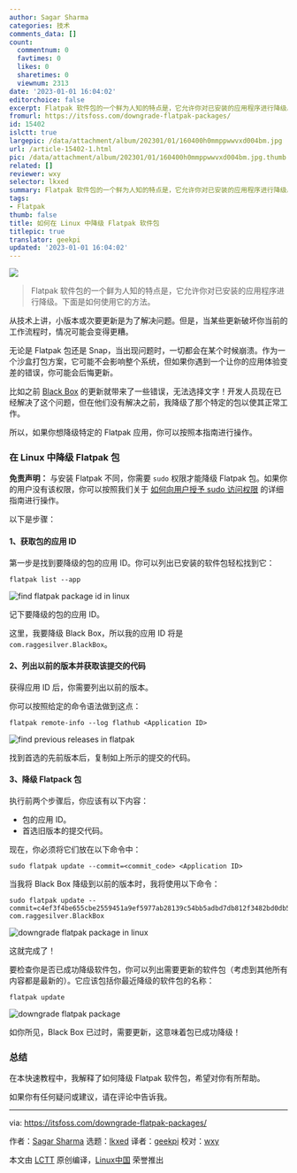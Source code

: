 ```yaml
---
author: Sagar Sharma
categories: 技术
comments_data: []
count:
  commentnum: 0
  favtimes: 0
  likes: 0
  sharetimes: 0
  viewnum: 2313
date: '2023-01-01 16:04:02'
editorchoice: false
excerpt: Flatpak 软件包的一个鲜为人知的特点是，它允许你对已安装的应用程序进行降级。下面是如何使用它的方法。
fromurl: https://itsfoss.com/downgrade-flatpak-packages/
id: 15402
islctt: true
largepic: /data/attachment/album/202301/01/160400h0mmppwwvxd004bm.jpg
url: /article-15402-1.html
pic: /data/attachment/album/202301/01/160400h0mmppwwvxd004bm.jpg.thumb.jpg
related: []
reviewer: wxy
selector: lkxed
summary: Flatpak 软件包的一个鲜为人知的特点是，它允许你对已安装的应用程序进行降级。下面是如何使用它的方法。
tags:
- Flatpak
thumb: false
title: 如何在 Linux 中降级 Flatpak 软件包
titlepic: true
translator: geekpi
updated: '2023-01-01 16:04:02'
---
```


![](/data/attachment/album/202301/01/160400h0mmppwwvxd004bm.jpg)



> 
> Flatpak 软件包的一个鲜为人知的特点是，它允许你对已安装的应用程序进行降级。下面是如何使用它的方法。
> 
> 
> 


从技术上讲，小版本或次要更新是为了解决问题。但是，当某些更新破坏你当前的工作流程时，情况可能会变得更糟。


无论是 Flatpak 包还是 Snap，当出现问题时，一切都会在某个时候崩溃。作为一个沙盒打包方案，它可能不会影响整个系统，但如果你遇到一个让你的应用体验变差的错误，你可能会后悔更新。


比如之前 [Black Box](https://itsfoss.com/blackbox-terminal/) 的更新就带来了一些错误，无法选择文字！开发人员现在已经解决了这个问题，但在他们没有解决之前，我降级了那个特定的包以使其正常工作。


所以，如果你想降级特定的 Flatpak 应用，你可以按照本指南进行操作。


### 在 Linux 中降级 Flatpak 包


**免责声明：** 与安装 Flatpak 不同，你需要 `sudo` 权限才能降级 Flatpak 包。如果你的用户没有该权限，你可以按照我们关于 [如何向用户授予 sudo 访问权限](https://itsfoss.com/add-sudo-user-ubuntu/) 的详细指南进行操作。


以下是步骤：


#### 1、获取包的应用 ID


第一步是找到要降级的包的应用 ID。你可以列出已安装的软件包轻松找到它：



```
flatpak list --app

```

![find flatpak package id in linux](/data/attachment/album/202301/01/160402zbws11busddlhpuz.png)


记下要降级的包的应用 ID。


这里，我要降级 Black Box，所以我的应用 ID 将是 `com.raggesilver.BlackBox`。


#### 2、列出以前的版本并获取该提交的代码


获得应用 ID 后，你需要列出以前的版本。


你可以按照给定的命令语法做到这点：



```
flatpak remote-info --log flathub <Application ID>

```

![find previous releases in flatpak](/data/attachment/album/202301/01/160403so7tjrjrfowr772k.png)


找到首选的先前版本后，复制如上所示的提交的代码。


#### 3、降级 Flatpack 包


执行前两个步骤后，你应该有以下内容：


* 包的应用 ID。
* 首选旧版本的提交代码。


现在，你必须将它们放在以下命令中：



```
sudo flatpak update --commit=<commit_code> <Application ID>

```

当我将 Black Box 降级到以前的版本时，我将使用以下命令：



```
sudo flatpak update --commit=c4ef3f4be655cbe2559451a9ef5977ab28139c54bb5adbd7db812f3482bd0db5 com.raggesilver.BlackBox

```

![downgrade flatpak package in linux](/data/attachment/album/202301/01/160404rbd2ed8z8vh8vge4.png)


这就完成了！


要检查你是否已成功降级软件包，你可以列出需要更新的软件包（考虑到其他所有内容都是最新的）。它应该包括你最近降级的软件包的名称：



```
flatpak update

```

![downgrade flatpak package](/data/attachment/album/202301/01/160404h347dhcjf264ffed.png)


如你所见，Black Box 已过时，需要更新，这意味着包已成功降级！


### 总结


在本快速教程中，我解释了如何降级 Flatpak 软件包，希望对你有所帮助。


如果你有任何疑问或建议，请在评论中告诉我。




---


via: <https://itsfoss.com/downgrade-flatpak-packages/>


作者：[Sagar Sharma](https://itsfoss.com/author/sagar/) 选题：[lkxed](https://github.com/lkxed) 译者：[geekpi](https://github.com/geekpi) 校对：[wxy](https://github.com/wxy)


本文由 [LCTT](https://github.com/LCTT/TranslateProject) 原创编译，[Linux中国](https://linux.cn/) 荣誉推出